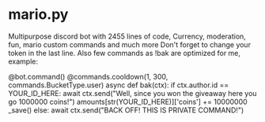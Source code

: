 # mario.py
Multipurpose discord bot with 2455 lines of code, Currency, moderation, fun, mario custom commands and much more
Don't forget to change your token in the last line.
Also few commands as !bak are optimized for me, example:

  @bot.command()
@commands.cooldown(1, 300, commands.BucketType.user)
async def bak(ctx):
  if ctx.author.id == YOUR_ID_HERE:
    await ctx.send("Well, since you won the giveaway here you go 1000000 coins!")
    amounts[str(YOUR_ID_HERE)]['coins'] += 10000000
    _save()
  else:
    await ctx.send("BACK OFF! THIS IS PRIVATE COMMAND!")
  
 
